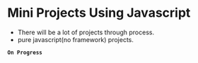 # Mini Projects Using Javascript

- There will be a lot of projects through process.
- pure javascript(no framework) projects.

**`On Progress`**
